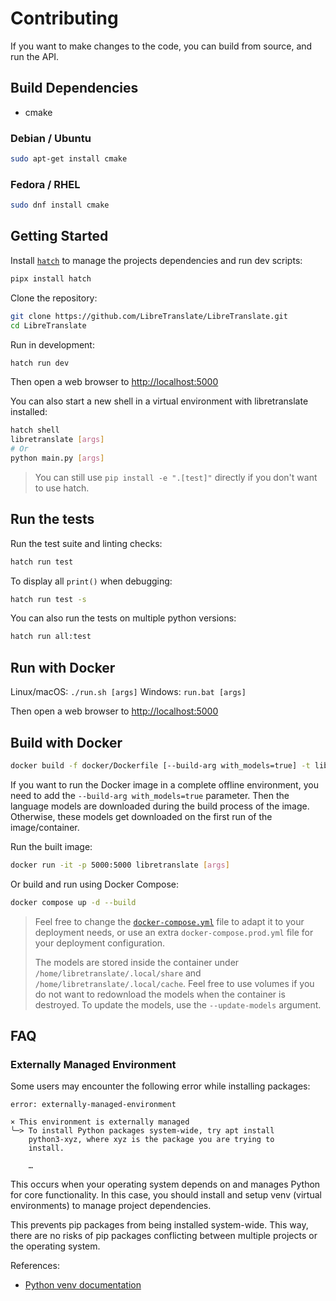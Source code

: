 # Contributing

If you want to make changes to the code, you can build from source, and run the API.

## Build Dependencies

* cmake

### Debian / Ubuntu

```sh
sudo apt-get install cmake
```

### Fedora / RHEL

```sh
sudo dnf install cmake
```

## Getting Started

Install [`hatch`](https://hatch.pypa.io) to manage the projects dependencies and run dev scripts:

```bash
pipx install hatch
```

Clone the repository:

```bash
git clone https://github.com/LibreTranslate/LibreTranslate.git
cd LibreTranslate
```

Run in development:

```bash
hatch run dev
```

Then open a web browser to <http://localhost:5000>

You can also start a new shell in a virtual environment with libretranslate installed:

```bash
hatch shell
libretranslate [args]
# Or
python main.py [args]
```

> You can still use `pip install -e ".[test]"` directly if you don't want to use hatch.

## Run the tests

Run the test suite and linting checks:

```bash
hatch run test
```

To display all `print()` when debugging:

```bash
hatch run test -s
```

You can also run the tests on multiple python versions:

```bash
hatch run all:test
```

## Run with Docker

Linux/macOS: `./run.sh [args]`
Windows: `run.bat [args]`

Then open a web browser to <http://localhost:5000>

## Build with Docker

```bash
docker build -f docker/Dockerfile [--build-arg with_models=true] -t libretranslate .
```

If you want to run the Docker image in a complete offline environment, you need to add the `--build-arg with_models=true` parameter. Then the language models are downloaded during the build process of the image. Otherwise, these models get downloaded on the first run of the image/container.

Run the built image:

```bash
docker run -it -p 5000:5000 libretranslate [args]
```

Or build and run using Docker Compose:

```bash
docker compose up -d --build
```

> Feel free to change the [`docker-compose.yml`](https://github.com/LibreTranslate/LibreTranslate/blob/main/docker-compose.yml) file to adapt it to your deployment needs, or use an extra `docker-compose.prod.yml` file for your deployment configuration.
>
> The models are stored inside the container under `/home/libretranslate/.local/share` and `/home/libretranslate/.local/cache`. Feel free to use volumes if you do not want to redownload the models when the container is destroyed. To update the models, use the `--update-models` argument.

## FAQ

### Externally Managed Environment

Some users may encounter the following error while installing packages:

```
error: externally-managed-environment

× This environment is externally managed
╰─> To install Python packages system-wide, try apt install
    python3-xyz, where xyz is the package you are trying to
    install.

    …
```

This occurs when your operating system depends on and manages Python for core functionality. In this case, you should install and setup venv (virtual environments) to manage project dependencies.

This prevents pip packages from being installed system-wide. This way, there are no risks of pip packages conflicting between multiple projects or the operating system.

References:
* [Python venv documentation](https://docs.python.org/library/venv.html) 
